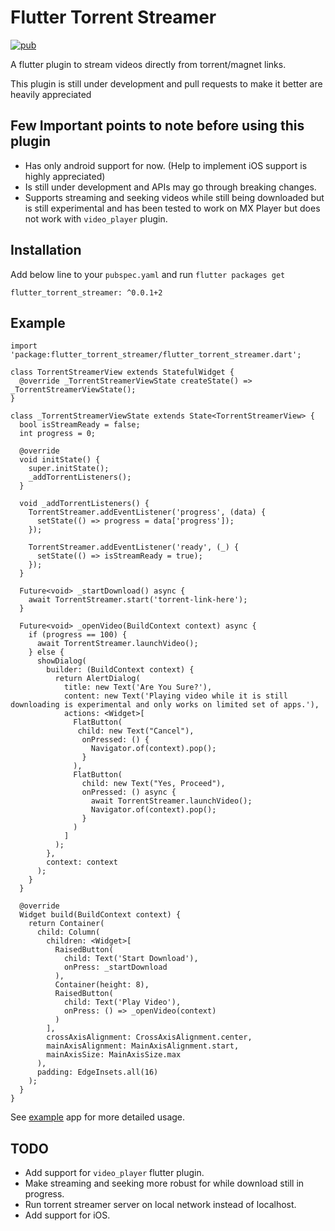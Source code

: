 
# Flutter Torrent Streamer  

[![pub](https://img.shields.io/pub/v/flutter_torrent_streamer.svg?color=blue)](https://pub.dev/packages/flutter_torrent_streamer)

A flutter plugin to stream videos directly from torrent&#x2F;magnet links.  
  
This plugin is still under development and pull requests to make it better are heavily appreciated  
  
## Few Important points to note before using this plugin  
- Has only android support for now. (Help to implement iOS support is highly appreciated)  
- Is still under development and APIs may go through breaking changes.  
- Supports streaming and seeking videos while still being downloaded but is still experimental and has been tested to work on MX Player but does not work with `video_player` plugin.    
  
## Installation  
  
Add below line to your `pubspec.yaml` and run `flutter packages get`  
```  
flutter_torrent_streamer: ^0.0.1+2
```  
  
## Example  
```  
import 'package:flutter_torrent_streamer/flutter_torrent_streamer.dart';  
  
class TorrentStreamerView extends StatefulWidget {
  @override _TorrentStreamerViewState createState() => _TorrentStreamerViewState();
}  
  
class _TorrentStreamerViewState extends State<TorrentStreamerView> {
  bool isStreamReady = false;
  int progress = 0;
  
  @override  
  void initState() {
    super.initState();
    _addTorrentListeners();
  }
  
  void _addTorrentListeners() {
    TorrentStreamer.addEventListener('progress', (data) {
      setState(() => progress = data['progress']);
    });
    
    TorrentStreamer.addEventListener('ready', (_) {
      setState(() => isStreamReady = true);
    });
  }
    
  Future<void> _startDownload() async {
    await TorrentStreamer.start('torrent-link-here');
  }
  
  Future<void> _openVideo(BuildContext context) async {
    if (progress == 100) {
      await TorrentStreamer.launchVideo();
    } else {
      showDialog(
        builder: (BuildContext context) {
          return AlertDialog(
            title: new Text('Are You Sure?'),
            content: new Text('Playing video while it is still downloading is experimental and only works on limited set of apps.'),
            actions: <Widget>[
              FlatButton(
               child: new Text("Cancel"),
                onPressed: () {
                  Navigator.of(context).pop();
                }
              ),
              FlatButton(
                child: new Text("Yes, Proceed"),
                onPressed: () async {
                  await TorrentStreamer.launchVideo();
                  Navigator.of(context).pop();
                }
              )
            ]
          );
        },
        context: context
      );
    }
  }
 
  @override
  Widget build(BuildContext context) {
    return Container(
      child: Column(
        children: <Widget>[
          RaisedButton(
            child: Text('Start Download'),
            onPress: _startDownload
          ),
          Container(height: 8),
          RaisedButton(
	        child: Text('Play Video'),
	        onPress: () => _openVideo(context)
	      )
	    ],
	    crossAxisAlignment: CrossAxisAlignment.center,
	    mainAxisAlignment: MainAxisAlignment.start,
	    mainAxisSize: MainAxisSize.max
	  ),
	  padding: EdgeInsets.all(16)
    );
  }
}  
```

See [example](/example) app for more detailed usage.

## TODO
- Add support for `video_player` flutter plugin.
- Make streaming and seeking more robust for while download still in progress.
- Run torrent streamer server on local network instead of localhost.
- Add support for iOS.